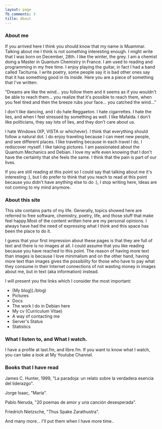 ```yaml
---
layout: page
fb_comments: 3
title: About
---
```


### About me

If you arrived here I think you should know that my name is Muammar. Talking
about me I think is not something interesting enough. I might write that I was
born on December, 28th. I like the winter, the grey. I am a chemist doing
a Master in Quantum Chemistry in France. I am used to reading and programming
in my free time. I enjoy playing the guitar, in fact I had a band called
Taciturna. I write poetry, some people say it is bad other ones say that it has
something good in its inside. Here you are a piece of something that I've
written:

"Dreams are like the wind... you follow them and it seems as if you wouldn't be
able to reach them... you realize that it's possible to reach them, when you
feel tired and then the breeze rubs your face... you catched the wind..."

I don't like dancing, and I do hate Reggaeton. I hate cigarrettes. I hate the
lies, and when I feel stressed by something as well. I like Mafalda. I don't
like politicians, they say lots of lies, and they don't care about us.

I hate Windows (XP, VISTA or whichever). I think that everything should follow
a natural dot. I do enjoy traveling because I can meet new people, and see
different places. I like traveling because in each travel I do, I rediscover
myself. I like taking pictures. I am passionated about the Quantum Mechanics
and Debian. I love my wife even knowing that I don't have the certainty that
she feels the same. I think that the pain is part of our lives.

If you are still reading at this point so I could say that talking about me
it's interesting :), but I do prefer to think that you reach to read at this
point because you didn't have anything else to do :), I stop writing here,
Ideas are not coming to my mind anymore.

### About this site

This site contains parts of my life. Generally, topics showed here are referred
to free software, chemistry, poetry, life, and those stuff that make feel
happy.Most of the content written here are my personal opinions. I always have
had the need of expressing what I think and this space has been the place to do
it.

I guess that your first impression about these pages is that they are full of
text and there is no images at all. I could assume that you like reading
because you have reached to this point. The reason of having more text than
images is because I love minimalism and on the other hand, having more text
than images gives the possibility for those who have to pay what they consume
in their Internet connections of not wasting money in images about me, but in
text (aka information) instead.

I will present you the links which I consider the most important:

<ul>
    <li> [My blog](./blog) </li>
    <li> Pictures </li>
    <li> Docs </li>
    <li> The work I do in Debian here </li>
    <li> My cv (Curriculum Vitae) </li>
    <li> A way of contacting me </li>
    <li> Server's Status</li>
    <li> Statistics </li>
</ul>

### What I listen to, and What I watch.

I have a profile at last.fm, and libre.fm. If you want to know what I watch, you can take a look at My Youtube Channel.

### Books that I have read

James C. Hunter, 1999, "La paradoja: un relato sobre la verdadera esencia del liderazgo".

Jorge Isaac, "María".

Pablo Neruda, "20 poemas de amor y una canción desesperada".

Friedrich Nietzsche, "Thus Spake Zarathustra".

And many more... I'll put them when I have more time..
